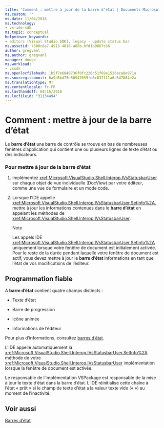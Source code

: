 ```yaml
---
title: 'Comment : mettre à jour de la barre d’état | Documents Microsoft'
ms.custom: ''
ms.date: 11/04/2016
ms.technology:
- vs-ide-sdk
ms.topic: conceptual
helpviewer_keywords:
- editors [Visual Studio SDK], legacy - update status bar
ms.assetid: 7500c8a7-4913-4818-a88b-bfd1b9887cb6
author: gregvanl
ms.author: gregvanl
manager: douge
ms.workload:
- vssdk
ms.openlocfilehash: 1b5f7e6849736f0fc226c51f69a1526aca8e971a
ms.sourcegitcommit: 6a9d5bd75e50947659fd6c837111a6a547884e2a
ms.translationtype: MT
ms.contentlocale: fr-FR
ms.lasthandoff: 04/16/2018
ms.locfileid: "31134494"
---
```

# <a name="how-to-update-the-status-bar"></a>Comment : mettre à jour de la barre d’état
Le **barre d’état** une barre de contrôle se trouve en bas de nombreuses fenêtres d’application qui contient une ou plusieurs lignes de texte d’état ou des indicateurs.  
  
### <a name="to-update-the-status-bar"></a>Pour mettre à jour de la barre d’état  
  
1.  Implémentez <xref:Microsoft.VisualStudio.Shell.Interop.IVsStatusbarUser> sur chaque objet de vue individuelle (DocView) par votre éditeur, comme une vue de formulaire et un mode code.  
  
2.  Lorsque l’IDE appelle <xref:Microsoft.VisualStudio.Shell.Interop.IVsStatusbarUser.SetInfo%2A>, mettre à jour les informations contenues dans le **barre d’état** en appelant les méthodes de <xref:Microsoft.VisualStudio.Shell.Interop.IVsStatusbarUser>.  
  
    > [!NOTE]
    >  Les appels IDE <xref:Microsoft.VisualStudio.Shell.Interop.IVsStatusbarUser.SetInfo%2A> uniquement lorsque votre fenêtre de document est initialement activée. Pour le reste de la durée pendant laquelle votre fenêtre de document est actif, vous devez mettre à jour le **barre d’état** informations en tant que l’état de vos modifications de l’éditeur.  
  
## <a name="robust-programming"></a>Programmation fiable  
 A **barre d’état** contient quatre champs distincts :  
  
-   Texte d’état  
  
-   Barre de progression  
  
-   Icône animée  
  
-   Informations de l’éditeur  
  
 Pour plus d’informations, consultez [barres d’état](/cpp/mfc/status-bars).  
  
 L’IDE appelle automatiquement la <xref:Microsoft.VisualStudio.Shell.Interop.IVsStatusbarUser.SetInfo%2A> méthode de votre <xref:Microsoft.VisualStudio.Shell.Interop.IVsStatusbarUser> implémentation lorsque la fenêtre de document est activée.  
  
 Le responsable de l’implémentation VSPackage est responsable de la mise à jour le texte d’état dans la barre d’état. L’IDE réinitialise cette chaîne à l’état « prêt » si le champ de texte d’état a la valeur texte vide (« ») au moment de l’inactivité.  
  
## <a name="see-also"></a>Voir aussi  
 [Barres d’état](/cpp/mfc/status-bars)